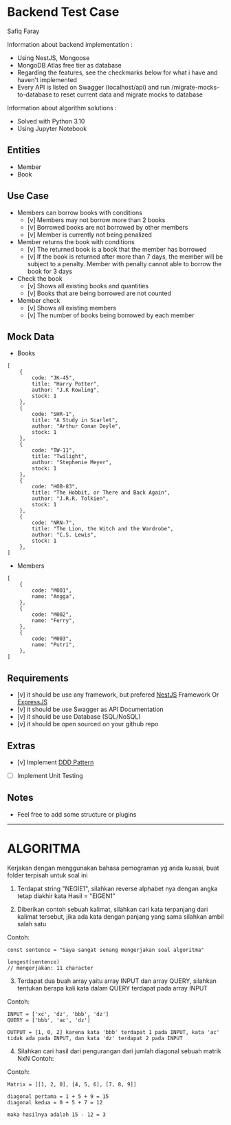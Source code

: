 # Backend Test Case

Safiq Faray

Information about backend implementation : 
- Using NestJS, Mongoose
- MongoDB Atlas free tier as database
- Regarding the features, see the checkmarks below for what i have and haven't implemented
- Every API is listed on Swagger (localhost/api) and run /migrate-mocks-to-database to reset current data and migrate mocks to database

Information about algorithm solutions : 
- Solved with Python 3.10
- Using Jupyter Notebook

## Entities

- Member
- Book

## Use Case

- Members can borrow books with conditions
    - [v]  Members may not borrow more than 2 books
    - [v]  Borrowed books are not borrowed by other members
    - [v]  Member is currently not being penalized
- Member returns the book with conditions
    - [v]  The returned book is a book that the member has borrowed
    - [v]  If the book is returned after more than 7 days, the member will be subject to a penalty. Member with penalty cannot able to borrow the book for 3 days
- Check the book
    - [v]  Shows all existing books and quantities
    - [v]  Books that are being borrowed are not counted
- Member check
    - [v]  Shows all existing members
    - [v]  The number of books being borrowed by each member

## Mock Data

- Books

```tsx
[
    {
        code: "JK-45",
        title: "Harry Potter",
        author: "J.K Rowling",
        stock: 1
    },
    {
        code: "SHR-1",
        title: "A Study in Scarlet",
        author: "Arthur Conan Doyle",
        stock: 1
    },
    {
        code: "TW-11",
        title: "Twilight",
        author: "Stephenie Meyer",
        stock: 1
    },
    {
        code: "HOB-83",
        title: "The Hobbit, or There and Back Again",
        author: "J.R.R. Tolkien",
        stock: 1
    },
    {
        code: "NRN-7",
        title: "The Lion, the Witch and the Wardrobe",
        author: "C.S. Lewis",
        stock: 1
    },
]
```

- Members

```tsx
[
    {
        code: "M001",
        name: "Angga",
    },
    {
        code: "M002",
        name: "Ferry",
    },
    {
        code: "M003",
        name: "Putri",
    },
]
```

## Requirements

- [v]  it should be use any framework, but prefered [NestJS](https://nestjs.com/) Framework Or [ExpressJS](https://expressjs.com/)
- [v]  it should be use Swagger as API Documentation
- [v]  it should be use Database (SQL/NoSQL)
- [v]  it should be open sourced on your github repo

## Extras

- [v]  Implement [DDD Pattern]([https://khalilstemmler.com/articles/categories/domain-driven-design/](https://khalilstemmler.com/articles/categories/domain-driven-design/))
- [ ]  Implement Unit Testing

## Notes
- Feel free to add some structure or plugins


------

# ALGORITMA
Kerjakan dengan menggunakan bahasa pemograman yg anda kuasai, buat folder terpisah untuk soal ini

1. Terdapat string "NEGIE1", silahkan reverse alphabet nya dengan angka tetap diakhir kata Hasil = "EIGEN1"

2. Diberikan contoh sebuah kalimat, silahkan cari kata terpanjang dari kalimat tersebut, jika ada kata dengan panjang yang sama silahkan ambil salah satu

Contoh:  
```
const sentence = "Saya sangat senang mengerjakan soal algoritma"

longest(sentence) 
// mengerjakan: 11 character
```
3. Terdapat dua buah array yaitu array INPUT dan array QUERY, silahkan tentukan berapa kali kata dalam QUERY terdapat pada array INPUT

Contoh:  
```
INPUT = ['xc', 'dz', 'bbb', 'dz']  
QUERY = ['bbb', 'ac', 'dz']  

OUTPUT = [1, 0, 2] karena kata 'bbb' terdapat 1 pada INPUT, kata 'ac' tidak ada pada INPUT, dan kata 'dz' terdapat 2 pada INPUT
```

4. Silahkan cari hasil dari pengurangan dari jumlah diagonal sebuah matrik NxN Contoh:

Contoh:
```
Matrix = [[1, 2, 0], [4, 5, 6], [7, 8, 9]]

diagonal pertama = 1 + 5 + 9 = 15 
diagonal kedua = 0 + 5 + 7 = 12 

maka hasilnya adalah 15 - 12 = 3
```

